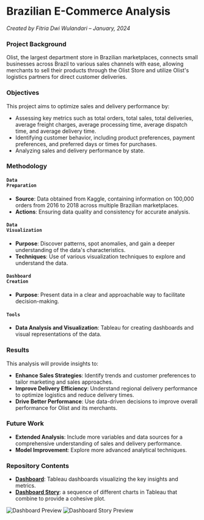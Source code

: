 # Brazilian E-Commerce Analysis

_Created by Fitria Dwi Wulandari – January, 2024_

### **Project Background**
Olist, the largest department store in Brazilian marketplaces, connects small businesses across Brazil to various sales channels with ease, allowing merchants to sell their products through the Olist Store and utilize Olist's logistics partners for direct customer deliveries.

### **Objectives**
This project aims to optimize sales and delivery performance by:
* Assessing key metrics such as total orders, total sales, total deliveries, average freight charges, average processing time, average dispatch time, and average delivery time.
* Identifying customer behavior, including product preferences, payment preferences, and preferred days or times for purchases.
* Analyzing sales and delivery performance by state.

### **Methodology**
#### <code style="color : darkpurple">Data Preparation</code>
* **Source**: Data obtained from Kaggle, containing information on 100,000 orders from 2016 to 2018 across multiple Brazilian marketplaces.
* **Actions**: Ensuring data quality and consistency for accurate analysis.

#### <code style="color : darkpurple">Data Visualization</code>
* **Purpose**: Discover patterns, spot anomalies, and gain a deeper understanding of the data's characteristics.
* **Techniques**: Use of various visualization techniques to explore and understand the data.

#### <code style="color : darkpurple">Dashboard Creation</code>
* **Purpose**: Present data in a clear and approachable way to facilitate decision-making.

#### <code style="color : darkpurple">Tools</code>
* **Data Analysis and Visualization**: Tableau for creating dashboards and visual representations of the data.

### **Results**
This analysis will provide insights to:
* **Enhance Sales Strategies**: Identify trends and customer preferences to tailor marketing and sales approaches.
* **Improve Delivery Efficiency**: Understand regional delivery performance to optimize logistics and reduce delivery times.
* **Drive Better Performance**: Use data-driven decisions to improve overall performance for Olist and its merchants.

### **Future Work**
* **Extended Analysis**: Include more variables and data sources for a comprehensive understanding of sales and delivery performance.
* **Model Improvement**: Explore more advanced analytical techniques.

### Repository Contents
* [**Dashboard**](https://public.tableau.com/shared/R7YT24J8F?:display_count=n&:origin=viz_share_link): Tableau dashboards visualizing the key insights and metrics.
* [**Dashboard Story**](https://public.tableau.com/views/BrazilianE-CommerceAnalysis-Story/Story1?:language=en-US&:sid=&:display_count=n&:origin=viz_share_link): a sequence of different charts in Tableau that combine to provide a cohesive plot.

![Dashboard Preview](https://github.com/fitria-dwi/Brazilian-E-Commerce-Analysis/assets/74573342/738e4995-2288-428e-a664-12cb177c5b10)
![Dashboard Story Preview](https://github.com/fitria-dwi/Brazilian-E-Commerce-Analysis/assets/74573342/6ae35227-25fc-4e03-ba5c-41ec6afad3ca)

